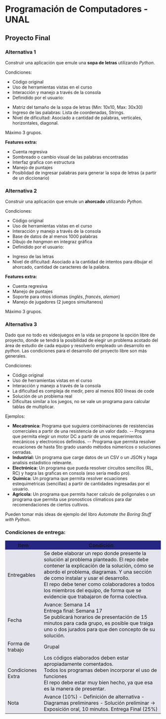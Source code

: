 # Programación de Computadores - UNAL

## Proyecto Final

### Alternativa 1
Construir una aplicación que emule una **sopa de letras** utilizando *Python*.

Condiciones:
 + Código original
 + Uso de herramientas vistas en el curso
 + Interacción y manejo a través de la consola
 + Definidido por el usuario:
  - Matriz del tamaño de la sopa de letras (Min: 10x10, Max: 30x30)
  - Ingreso de las palabras: Lista de coordenadas, Strings.
  - Nivel de dificultad: Asociado a cantidad de palabras, verticales, horizontales, diagonal.

Máximo 3 grupos.

**Features extra:**<br>
 + Cuenta regresiva
 + Sombreado o cambio visual de las palabras encontradas
 + Interfaz grafica con estructura
 + Manejo de puntajes
 + Posiblidad de ingresar palabras para generar la sopa de letras (a partir de un diccionario)

### Alternativa 2
Construir una aplicación que emule un **ahorcado** utilizando *Python*.

Condiciones:
 + Código original
 + Uso de herramientas vistas en el curso
 + Interacción y manejo a través de la consola
 + Base de datos de al menos 1000 palabras
 + Dibujo de *hangman* en integraz gráfica
 + Definidido por el usuario:
  - Ingreso de las letras
  - Nivel de dificultad: Asociado a la cantidad de intentos para dibujar el ahorcado, cantidad de caracteres de la palabra.


**Features extra:**<br>
 + Cuenta regresiva
 + Manejo de puntajes
 + Soporte para otros idiomas (*inglés*, *francés*, *aleman*)
 + Manejo de jugadores (2 juegos simultaneos)

Máximo 3 grupos.

### Alternativa 3
Dado que no todo es videojuegos en la vida se propone la opción libre de proyecto, donde se tendrá la posibilidad de elegir un problema acotado del área de estudio de cada equipo y resolverlo empleado un desarrollo en *python*. Las condiciones para el desarrollo del proyecto libre son más generales.

Condiciones:
 + Código original
 + Uso de herramientas vistas en el curso
 + Interacción y manejo a través de la consola
 + La dificultad es compleja de medir, pero al menos 800 líneas de code
 + Solución de un problema real
 + Dificultas similar a los juegos, no se vale un programa para calcular tablas de multiplicar.

Ejemplos:
 + **Mecatronica:** Programa que suguiera combinaciones de resistencias comerciales a partir de una resistencia de un valor dado. -- Programa que permita elegir un motor DC a partir de unos requerimientos mecánicos y electronicos definidos. -- Programa que permita resolver ecuaciones de hasta 5to grado usando métodos númericos o soluciones cerradas.
 + **Industrial:** Un programa que carge datos de un CSV o un JSON y haga analisis estadistico relevante.
 + **Electrónica:** Un programa que pueda resolver circuitos sencillos (RL, RC) y hagra las graficas en consola (eso sería medio pro).
 + **Quimica:** Un programa que permita resolver ecuaciones estequimetricas (sencillas) a partir de cantidades ingresadas por el usuario.
 + **Agricola:** Un programa que permita hacer calculo de poligonales o un programa que permita use pronosticos climaticos para dar recomendaciones de ciertos cultivos.

 Pueden tomar más ideas de ejemplo del libro *Automate the Boring Stuff with Python*.



 ### Condiciones de entrega:

<table cellspacing="1" bgcolor="">
	<tr bgcolor="#252582">
		<th><b>Item</b></th>
    <th><b>Condición</b></th>
	</tr>
	<tr style="text-align: left; vertical-align: middle;" bgcolor="#e4e4ed">
		<td style="color:#141414">Entregables</td>
    <td style="color:#141414">Se debe elaborar un repo donde presente la solución al  problema planteado. El repo debe contener la explicación de la solución, cómo se abordo el problema, diagramas. Y una sección de como instalar y usar el desarrollo.<br>
    El repo debe tener como colaboradores a todos los miembros del equipo, de forma que se evidencie que trabajaron de forma colectiva.
    </td>
	</tr>
  <tr style="text-align: left; vertical-align: middle;" bgcolor="#e4e4ed">
    <td style="color:#141414">Fecha</td>
    <td style="color:#141414">Avance: Semana 14 <br> Entrega final: Semana 17<br> Se publicará horarios de presentación de 15 minutos para cada grupo, es posible que traiga uno o dos jurados para que den concepto de su solución.</td>
	</tr>
  <tr style="text-align: left; vertical-align: middle;" bgcolor="#e4e4ed">
    <td style="color:#141414">Forma de trabajo</td>
    <td style="color:#141414">Grupal</td>
	</tr>
  <tr style="text-align: left; vertical-align: middle;" bgcolor="#e4e4ed">
    <td style="color:#141414">Condiciones Extra</td>
    <td style="color:#141414">
    Los códigos elaborados deben estar apropiadamente comentados.<br>
    Todos los programas deben incorporar el uso de funciones<br>
    El repo debe estar muy bien hecho, ya que esa es la manera de presentar.</td>
	</tr>
  <tr style="text-align: left; vertical-align: middle;" bgcolor="#e4e4ed">
    <td style="color:#141414">Nota</td>
    <td style="color:#141414">
    Avance (10%) - Definición de alternativa - Diagramas preliminares - Solución preliminar -> Exposición oral, 10 minutos.
    Entrega Final (25%)
    </td>
	</tr>
</table>

